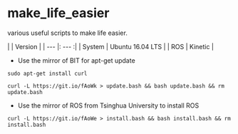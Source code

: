 # make_life_easier
various useful scripts to make life easier.

|  | Version  |
| --- |: --- :|
| System | Ubuntu 16.04 LTS |
| ROS    | Kinetic     |

* Use the mirror of BIT for apt-get update
```
sudo apt-get install curl
```
```
curl -L https://git.io/fAoWk > update.bash && bash update.bash && rm update.bash
```
* Use the mirror of ROS from Tsinghua University to install ROS
```
curl -L https://git.io/fAoWe > install.bash && bash install.bash && rm install.bash
```
